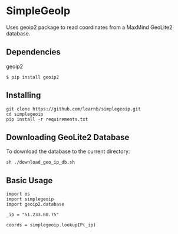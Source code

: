 # SimpleGeoIp

Uses geoip2 package to read coordinates from a MaxMind GeoLite2 database.

## Dependencies

geoip2

```
$ pip install geoip2
```
## Installing

```
git clone https://github.com/learnb/simplegeoip.git
cd simplegeoip
pip install -r requirements.txt
```
## Downloading GeoLite2 Database

To download the database to the current directory:

```
sh ./download_geo_ip_db.sh
```

## Basic Usage

```
import os
import simplegeoip
import geoip2.database

_ip = "51.233.60.75"

coords = simplegeoip.lookupIP(_ip)
```
